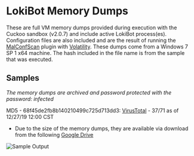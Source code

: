 # LokiBot Memory Dumps

These are full VM memory dumps provided during execution with the Cuckoo sandbox (v2.0.7) and include active LokiBot process(es). Configuration files are also included and are the result of running the [MalConfScan](https://github.com/JPCERTCC/MalConfScan-with-Cuckoo) plugin with [Volatility](https://www.volatilityfoundation.org/).  These dumps come from a Windows 7 SP 1 x64 machine. The hash included in the file name is from the sample that was executed.

## Samples

*The memory dumps are archived and password protected with the password: infected*

MD5 - 68f45de2fb8b140210499c725d713dd3: [VirusTotal](https://www.virustotal.com/gui/file/fb168a0b56fa35c47067bdc1c6541a4b1761f49947828bc91ff267658cfa941e/detection) - 37/71 as of 12/27/19 12:00 CST
* Due to the size of the memory dumps, they are available via download from the following [Google Drive](https://drive.google.com/file/d/1JbciCJfTpV_uJUMFabUoSzn760ZaZKif/view?usp=sharing)

![Sample Output](https://github.com/jstrosch/malware-samples/blob/master/memory_dumps/lokibot/output_68f45de2fb8b140210499c725d713dd3.png)